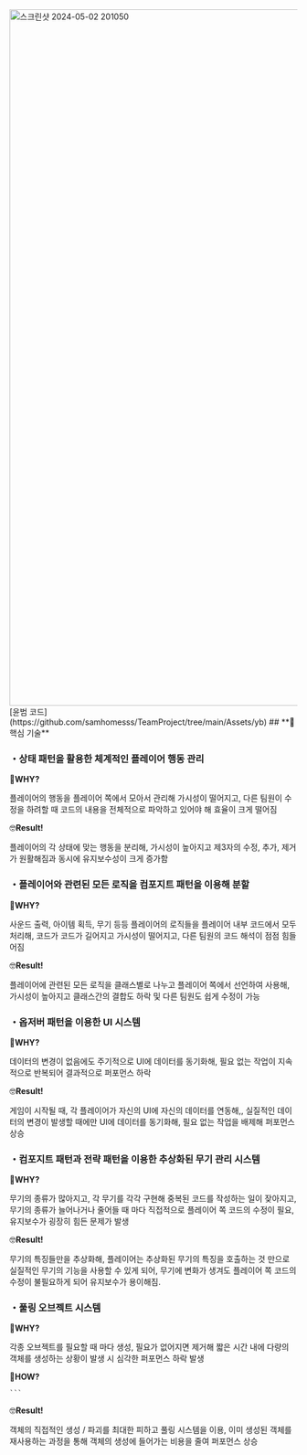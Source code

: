 <img width="1219" alt="스크린샷 2024-05-02 201050" src="https://github.com/samhomesss/TeamProject/assets/159544864/fc0728a4-56a8-4bb9-b9a3-070a4c2561d3">
[윤범 코드] (https://github.com/samhomesss/TeamProject/tree/main/Assets/yb)
## **📃핵심 기술**

### ・상태 패턴을 활용한 체계적인 플레이어 행동 관리

🤔**WHY?**

플레이어의 행동을 플레이어 쪽에서 모아서 관리해 가시성이 떨어지고, 다른 팀원이 수정을 하려할 때 코드의 내용을 전체적으로 파악하고 있어야 해 효율이 크게 떨어짐

🤓**Result!**

플레이어의 각 상태에 맞는 행동을 분리해, 가시성이 높아지고 제3자의 수정, 추가, 제거가 원활해짐과 동시에 유지보수성이 크게 증가함

### ・플레이어와 관련된 모든 로직을 컴포지트 패턴을 이용해 분할

🤔**WHY?**

사운드 출력, 아이템 획득, 무기 등등 플레이어의 로직들을 플레이어 내부 코드에서 모두 처리해, 코드가 코드가 길어지고 가시성이 떨어지고, 다른 팀원의 코드 해석이 점점 힘들어짐

🤓**Result!**

플레이어에 관련된 모든 로직을 클래스별로 나누고 플레이어 쪽에서 선언하여 사용해, 가시성이 높아지고 클래스간의 결합도 하락 및 다른 팀원도 쉽게 수정이 가능

### ・옵저버 패턴을 이용한 UI 시스템

🤔**WHY?**

 데이터의 변경이 없음에도 주기적으로 UI에 데이터를 동기화해, 필요 없는 작업이 지속적으로 반복되어 결과적으로 퍼포먼스 하락

🤓**Result!**

게임이 시작될 때, 각 플레이어가 자신의 UI에 자신의 데이터를 연동해,, 실질적인 데이터의 변경이 발생할 때에만 UI에 데이터를 동기화해, 필요 없는 작업을 배제해 퍼포먼스 상승

### ・컴포지트 패턴과 전략 패턴을 이용한 추상화된 무기 관리 시스템

🤔**WHY?**

무기의 종류가 많아지고, 각 무기를 각각 구현해 중복된 코드를 작성하는 일이 잦아지고, 무기의 종류가 늘어나거나 줄어들 때 마다 직접적으로 플레이어 쪽 코드의 수정이 필요, 유지보수가  굉장히 힘든 문제가 발생

🤓**Result!**

무기의 특징들만을 추상화해, 플레이어는 추상화된 무기의 특징을 호출하는 것 만으로 실질적인 무기의 기능을 사용할 수 있게 되어, 무기에 변화가 생겨도 플레이어 쪽 코드의 수정이 불필요하게 되어 유지보수가 용이해짐.

### ・풀링 오브젝트 시스템

🤔**WHY?**

각종 오브젝트를 필요할 때 마다 생성, 필요가 없어지면 제거해 짧은 시간 내에 다량의 객체를 생성하는 상황이 발생 시 심각한 퍼포먼스 하락 발생

🤔**HOW?**

 


    
            
    
           
    ```
    

🤓**Result!**

  객체의 직접적인 생성 / 파괴를 최대한 피하고 풀링 시스템을 이용, 이미 생성된 객체를 재사용하는 과정을 통해 객체의 생성에 들어가는 비용을 줄여 퍼포먼스 상승
